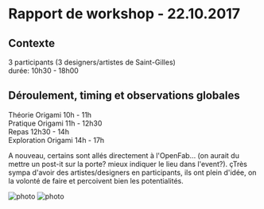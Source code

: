 # Rapport de workshop - 22.10.2017

## Contexte

3 participants (3 designers/artistes de Saint-Gilles)   
durée: 10h30 - 18h00

## Déroulement, timing et observations globales

Théorie Origami 10h - 11h   
Pratique Origami 11h - 12h30   
Repas 12h30 - 14h   
Exploration Origami 14h - 17h   

A nouveau, certains sont allés directement à l'OpenFab... (on aurait du mettre un post-it sur la porte? mieux indiquer le lieu dans l'event?).
çTrès sympa d'avoir des artistes/designers en participants, ils ont plein d'idée, on la volonté de faire et percoivent bien les potentialités.


![photo](https://github.com/DewiBrunet/artisan2.0/blob/master/Photo/W03%20J2..JPG)
![photo](https://github.com/DewiBrunet/artisan2.0/blob/master/Photo/W03%20J2.JPG)
